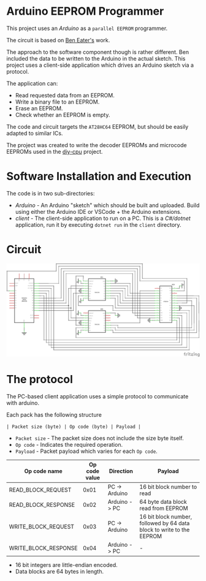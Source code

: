 # Arduino EEPROM Programmer

This project uses an *Arduino* as a `parallel EEPROM` programmer.

The circuit is based on [Ben Eater's](https://github.com/beneater/eeprom-programmer) work.

The approach to the software component though is rather different.  Ben included the data to be written to the Arduino in the actual sketch.  This project uses a client-side application which drives an Arduino sketch via a protocol.  

The application can:

* Read requested data from an EEPROM.
* Write a binary file to an EEPROM.
* Erase an EEPROM.
* Check whether an EEPROM is empty.

The code and circuit targets the `AT28HC64` EEPROM, but should be easily adapted to similar ICs.

The project was created to write the decoder EEPROMs and microcode EEPROMs used in the [diy-cpu](https://github.com/skagra/diy-cpu) project.

# Software Installation and Execution

The code is in two sub-directories:

* *Arduino* - An Arduino "sketch" which should be built and uploaded.  Build using either the Arduino IDE or VSCode + the Arduino extensions.
* *client* - The client-side application to run on a PC.  This is a *C#/dotnet* application, run it by executing `dotnet run` in the `client` directory. 

# Circuit

![Schematic](docs/schematic.png)

# The protocol

The PC-based client application uses a simple protocol to communicate with arduino.

Each pack has the following structure

```
| Packet size (byte) | Op code (byte) | Payload |
```

* `Packet size` - The packet size does not include the size byte itself.
* `Op code` - Indicates the required operation.
* `Payload` - Packet payload which varies for each `Op code`.

| Op code name         | Op code value | Direction     | Payload                                                               |
| -------------------- | ------------- | ------------- | --------------------------------------------------------------------- |
| READ_BLOCK_REQUEST   | 0x01          | PC -> Arduino | 16 bit block number to read                                           |
| READ_BLOCK_RESPONSE  | 0x02          | Arduino -> PC | 64 byte data block read from EEPROM                                   |
| WRITE_BLOCK_REQUEST  | 0x03          | PC -> Arduino | 16 bit block number, followed by 64 data block to write to the EEPROM |
| WRITE_BLOCK_RESPONSE | 0x04          | Arduino -> PC | -                                                                     |

* 16 bit integers are little-endian encoded.
* Data blocks are 64 bytes in length.

